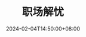 ---
weight: 500
title: "职场解忧"
description: "职场研习社-知识库-职场解忧"
icon: menu_book
date: 2024-02-04T14:50:00+08:00
lastmod: 2024-02-04T14:50:00+08:00
draft: false
images: []
---